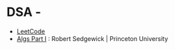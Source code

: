 # DSA - 

- [LeetCode](https://leetcode.com/problemset/)
- [Algs Part I](https://www.cubits.ai/collections/115/certification/) : Robert Sedgewick | Princeton University

